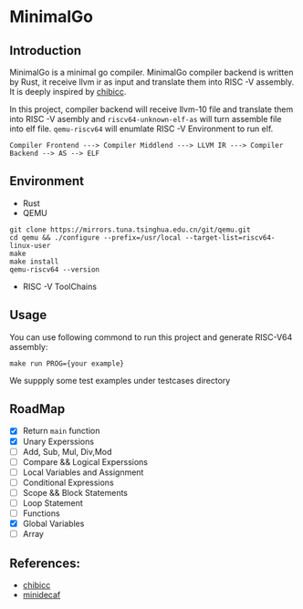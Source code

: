 # MinimalGo

## Introduction

MinimalGo is a minimal go compiler. MinimalGo compiler backend is written by Rust, it receive llvm ir as input and translate them into RISC -V assembly. It is deeply inspired by [chibicc](https://github.com/rui314/chibicc).  
  
In this project, compiler backend will receive llvm-10 file and translate them into RISC -V asembly and `riscv64-unknown-elf-as` will turn assemble file into elf file. `qemu-riscv64` will enumlate RISC -V Environment to run elf.

```
Compiler Frontend ---> Compiler Middlend ---> LLVM IR ---> Compiler Backend --> AS --> ELF
```

## Environment
- Rust
- QEMU 
```
git clone https://mirrors.tuna.tsinghua.edu.cn/git/qemu.git
cd qemu && ./configure --prefix=/usr/local --target-list=riscv64-linux-user
make
make install
qemu-riscv64 --version
```
- RISC -V ToolChains

## Usage
You can use following commond to run this project and generate RISC-V64 assembly:
  
```
make run PROG={your example}
```  
  
We suppply some test examples under testcases directory

## RoadMap
- [x] Return `main` function
- [x] Unary Experssions
- [ ] Add, Sub, Mul, Div,Mod
- [ ] Compare && Logical Experssions
- [ ] Local Variables and Assignment
- [ ] Conditional Expressions
- [ ] Scope && Block Statements
- [ ] Loop Statement
- [ ] Functions
- [x] Global Variables
- [ ] Array

## References:
- [chibicc](https://github.com/rui314/chibicc)
- [minidecaf](https://decaf-lang.github.io/minidecaf-tutorial/)